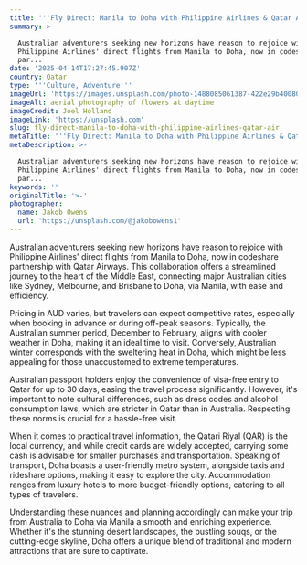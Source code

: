 ```yaml
---
title: '''Fly Direct: Manila to Doha with Philippine Airlines & Qatar Airways'''
summary: >-

  Australian adventurers seeking new horizons have reason to rejoice with
  Philippine Airlines' direct flights from Manila to Doha, now in codeshare
  par...
date: '2025-04-14T17:27:45.907Z'
country: Qatar
type: '''Culture, Adventure'''
imageUrl: 'https://images.unsplash.com/photo-1488085061387-422e29b40080'
imageAlt: aerial photography of flowers at daytime
imageCredit: Joel Holland
imageLink: 'https://unsplash.com'
slug: fly-direct-manila-to-doha-with-philippine-airlines-qatar-air
metaTitle: '''Fly Direct: Manila to Doha with Philippine Airlines & Qatar Airways'''
metaDescription: >-

  Australian adventurers seeking new horizons have reason to rejoice with
  Philippine Airlines' direct flights from Manila to Doha, now in codeshare
  par...
keywords: ''
originalTitle: '>-'
photographer:
  name: Jakob Owens
  url: 'https://unsplash.com/@jakobowens1'
---
```








Australian adventurers seeking new horizons have reason to rejoice with Philippine Airlines' direct flights from Manila to Doha, now in codeshare partnership with Qatar Airways. This collaboration offers a streamlined journey to the heart of the Middle East, connecting major Australian cities like Sydney, Melbourne, and Brisbane to Doha, via Manila, with ease and efficiency.

Pricing in AUD varies, but travelers can expect competitive rates, especially when booking in advance or during off-peak seasons. Typically, the Australian summer period, December to February, aligns with cooler weather in Doha, making it an ideal time to visit. Conversely, Australian winter corresponds with the sweltering heat in Doha, which might be less appealing for those unaccustomed to extreme temperatures.

Australian passport holders enjoy the convenience of visa-free entry to Qatar for up to 30 days, easing the travel process significantly. However, it's important to note cultural differences, such as dress codes and alcohol consumption laws, which are stricter in Qatar than in Australia. Respecting these norms is crucial for a hassle-free visit.

When it comes to practical travel information, the Qatari Riyal (QAR) is the local currency, and while credit cards are widely accepted, carrying some cash is advisable for smaller purchases and transportation. Speaking of transport, Doha boasts a user-friendly metro system, alongside taxis and rideshare options, making it easy to explore the city. Accommodation ranges from luxury hotels to more budget-friendly options, catering to all types of travelers.

Understanding these nuances and planning accordingly can make your trip from Australia to Doha via Manila a smooth and enriching experience. Whether it's the stunning desert landscapes, the bustling souqs, or the cutting-edge skyline, Doha offers a unique blend of traditional and modern attractions that are sure to captivate.
